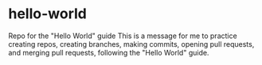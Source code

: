 # hello-world
Repo for the "Hello World" guide
This is a message for me to practice creating repos, creating branches, making commits, opening pull requests, and merging pull requests, following the "Hello World" guide.

